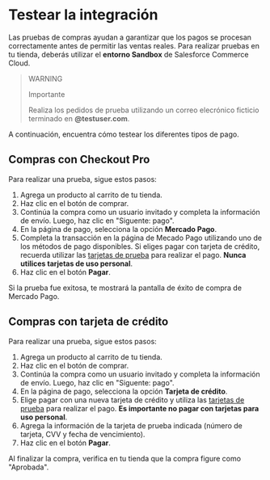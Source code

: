 # Testear la integración

Las pruebas de compras ayudan a garantizar que los pagos se procesan correctamente antes de permitir las ventas reales. Para realizar pruebas en tu tienda, deberás utilizar el **entorno Sandbox** de Salesforce Commerce Cloud. 

> WARNING
> 
> Importante
>
> Realiza los pedidos de prueba utilizando un correo elecrónico ficticio terminado en **@testuser.com**.

A continuación, encuentra cómo testear los diferentes tipos de pago.

## Compras con Checkout Pro

Para realizar una prueba, sigue estos pasos:

1. Agrega un producto al carrito de tu tienda.
1. Haz clic en el botón de comprar.
1. Continúa la compra como un usuario invitado y completa la información de envío. Luego, haz clic en "Siguente: pago".
1. En la página de pago, selecciona la opción **Mercado Pago**.
1. Completa la transacción en la página de Mecado Pago utilizando uno de los métodos de pago disponibles. Si eliges pagar con tarjeta de crédito, recuerda utilizar las [tarjetas de prueba](/developers/es/docs/salesforce-commerce-cloud/additional-content/test-cards) para realizar el pago. **Nunca utilices tarjetas de uso personal**.
1. Haz clic en el botón **Pagar**.

Si la prueba fue exitosa, te mostrará la pantalla de éxito de compra de Mercado Pago.


## Compras con tarjeta de crédito

Para realizar una prueba, sigue estos pasos:

1. Agrega un producto al carrito de tu tienda.
1. Haz clic en el botón de comprar.
1. Continúa la compra como un usuario invitado y completa la información de envío. Luego, haz clic en "Siguente: pago".
1. En la página de pago, selecciona la opción **Tarjeta de crédito**.
1. Elige pagar con una nueva tarjeta de crédito y utiliza las [tarjetas de prueba](/developers/es/docs/salesforce-commerce-cloud/additional-content/test-cards) para realizar el pago. **Es importante no pagar con tarjetas para uso personal**.
1. Agrega la información de la tarjeta de prueba indicada (número de tarjeta, CVV y fecha de vencimiento).
1. Haz clic en el botón **Pagar**.

Al finalizar la compra, verifica en tu tienda que la compra figure como "Aprobada".

